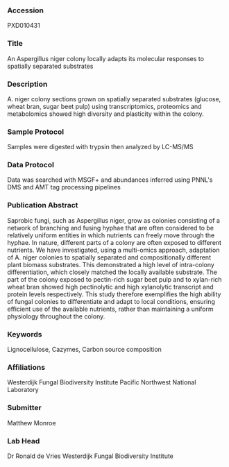 ### Accession
PXD010431

### Title
An Aspergillus niger colony locally adapts its molecular responses to spatially separated substrates

### Description
A. niger colony sections grown on spatially separated substrates (glucose, wheat bran, sugar beet pulp) using transcriptomics, proteomics and metabolomics showed high diversity and plasticity within the colony.

### Sample Protocol
Samples were digested with trypsin then analyzed by LC-MS/MS

### Data Protocol
Data was searched with MSGF+ and abundances inferred using PNNL's DMS and AMT tag processing pipelines

### Publication Abstract
Saprobic fungi, such as Aspergillus niger, grow as colonies consisting of a network of branching and fusing hyphae that are often considered to be relatively uniform entities in which nutrients can freely move through the hyphae. In nature, different parts of a colony are often exposed to different nutrients. We have investigated, using a multi-omics approach, adaptation of A. niger colonies to spatially separated and compositionally different plant biomass substrates. This demonstrated a high level of intra-colony differentiation, which closely matched the locally available substrate. The part of the colony exposed to pectin-rich sugar beet pulp and to xylan-rich wheat bran showed high pectinolytic and high xylanolytic transcript and protein levels respectively. This study therefore exemplifies the high ability of fungal colonies to differentiate and adapt to local conditions, ensuring efficient use of the available nutrients, rather than maintaining a uniform physiology throughout the colony.

### Keywords
Lignocellulose, Cazymes, Carbon source composition

### Affiliations
Westerdijk Fungal Biodiversity Institute
Pacific Northwest National Laboratory

### Submitter
Matthew Monroe

### Lab Head
Dr Ronald de Vries
Westerdijk Fungal Biodiversity Institute


